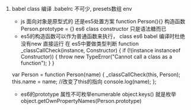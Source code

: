 1. babel class 编译
    .babelrc 不可少, presets数组 env
    - js 面向对象是原型式的 还是es5处置方案
    function Person(){} 构造函数
    Person.prototype = {}
    es6 class constructor 只是语法糖而已
    - es5的构造函数可以作为普通函数来执行，
    class es6 babel 编译时杜绝没有new 直接运行
    在 es5中要做类型判断
    function _classCallCheck(instance, Constructor) {
        if (!(instance instanceof Constructor)) {
            throw new TypeError("Cannot call a class as a function");
        }
    }

    var Person = function Person(name) {
        _classCallCheck(this, Person);
        this.name = name; //改变了this的指向
        console.log(name);
    };

    - es6的prototype 属性不可枚举enumerable
    object.keys() 就是枚举
    object.getOwnPropertyNames(Person.prototype)